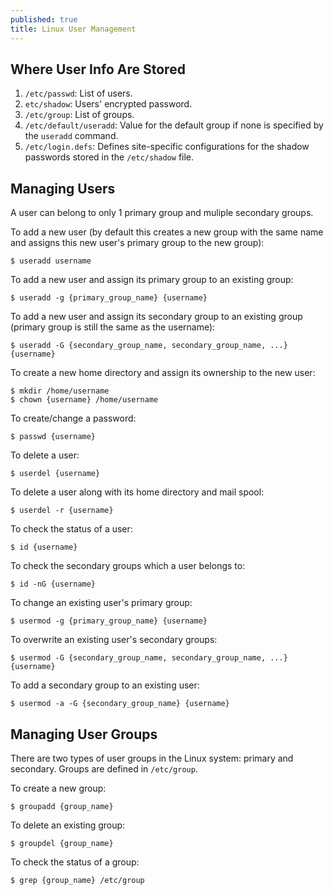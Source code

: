 ```yaml
---
published: true
title: Linux User Management
---
```


## Where User Info Are Stored

1.	`/etc/passwd`: List of users.
2.	`etc/shadow`: Users' encrypted password.
3.	`/etc/group`: List of groups.
4.	`/etc/default/useradd`: Value for the default group if none is specified by the `useradd` command.
5.	`/etc/login.defs`: Defines site-specific configurations for the shadow passwords stored in the `/etc/shadow` file.

## Managing Users

A user can belong to only 1 primary group and muliple secondary groups.

To add a new user (by default this creates a new group with the same name and assigns this new user's primary group to the new group):
```
$ useradd username
```

To add a new user and assign its primary group to an existing group:
```
$ useradd -g {primary_group_name} {username}
```

To add a new user and assign its secondary group to an existing group (primary group is still the same as the username):
```
$ useradd -G {secondary_group_name, secondary_group_name, ...} {username}
```

To create a new home directory and assign its ownership to the new user:
```
$ mkdir /home/username
$ chown {username} /home/username
```

To create/change a password:
```
$ passwd {username}
```

To delete a user:
```
$ userdel {username}
```

To delete a user along with its home directory and mail spool:
```
$ userdel -r {username}
```

To check the status of a user:
```
$ id {username}
```

To check the secondary groups which a user belongs to:
```
$ id -nG {username}
```

To change an existing user's primary group:
```
$ usermod -g {primary_group_name} {username}
```

To overwrite an existing user's secondary groups:
```
$ usermod -G {secondary_group_name, secondary_group_name, ...} {username}
```

To add a secondary group to an existing user:
```
$ usermod -a -G {secondary_group_name} {username}
```

## Managing User Groups

There are two types of user groups in the Linux system: primary and secondary. Groups are defined in `/etc/group`.

To create a new group:
```
$ groupadd {group_name}
```

To delete an existing group:
```
$ groupdel {group_name}
```

To check the status of a group:
```
$ grep {group_name} /etc/group
```

